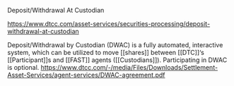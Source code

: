 
Deposit/Withdrawal At Custodian

https://www.dtcc.com/asset-services/securities-processing/deposit-withdrawal-at-custodian

Deposit/Withdrawal by Custodian (DWAC) is a fully automated, interactive system, which can be utilized to move [[shares]] between [[DTC]]‘s [[Participant]]s and [[FAST]] agents ([[Custodians]]).
Participating in DWAC is optional.
https://www.dtcc.com/-/media/Files/Downloads/Settlement-Asset-Services/agent-services/DWAC-agreement.pdf